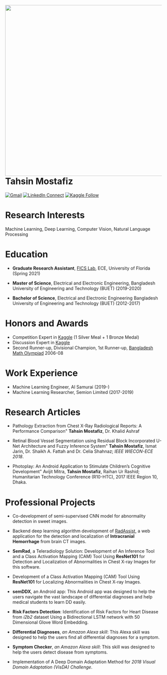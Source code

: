 <a target="_blank" href="https://tahsin314.github.io/"><img width="550" align="right" src="https://careers.eclerx.com/images/01.jpg"></a>

# Tahsin Mostafiz

[![Gmail](https://img.shields.io/badge/%20-Send%20Mail-black?color=14171A&labelColor=ef5350&logo=gmail&logoColor=ffffff)](mailto:tahsin314@gmail.com?subject=From%20GitHub&body=Hi,%20there.%20Found%20you%20from%20GitHub.)
[![LinkedIn Connect](https://img.shields.io/badge/%20-Connect-black?color=14171A&labelColor=212121&logo=linkedin&logoColor=ffffff)](https://www.linkedin.com/in/mohammad-tahsin-mostafiz-276292141/)
[![Kaggle Follow](https://img.shields.io/badge/%20-Follow-black?color=14171A&labelColor=37474f&logo=kaggle&logoColor=4fc3f7)](https://www.kaggle.com/tahsin)


# Research Interests

<span>Machine Learning, Deep Learning, Computer Vision, Natural Language
Processing</span>

# Education
- **Graduate Research Assistant**, [FICS Lab](http://fics.institute.ufl.edu/), ECE, University of Florida (Spring 2021)

- **Master of Science**, Electrical and Electronic Engineering, Bangladesh University of Engineering and Technology (BUET) (2019-2020)

- **Bachelor of Science**, Electrical and Electronic Engineering
Bangladesh University of Engineering and Technology (BUET) (2012-2017)

# Honors and Awards

- Competition Expert in [Kaggle](https://www.kaggle.com/tahsin) (1 Silver Meal + 1 Bronze Medal)
- Discussion Expert in [Kaggle](https://www.kaggle.com/tahsin)
- Second Runner-up, Divisional Champion, 1st Runner-up, [Bangladesh Math Olympiad](https://matholympiad.org.bd/) 2006-08
</span>


# Work Experience

- Machine Learning Engineer, AI Samurai (2019-)
- Machine Learning Researcher, Semion Limited (2017-2019) 

Research Articles
=================

-   Pathology Extraction from Chest X-Ray Radiological Reports: A
    Performance Comparison" **Tahsin Mostafiz**, Dr. Khalid Ashraf

-   Retinal Blood Vessel Segmentation using Residual Block
    Incorporated U-Net Architecture and Fuzzy Inference System" **Tahsin
    Mostafiz**, Ismat Jarin, Dr. Shaikh A. Fattah and Dr. Celia Shahnaz;
    *IEEE WIECON-ECE 2018*.

-   Photoplay: An Android Application to Stimulate Children’s
    Cognitive Development" Avijit Mitra, **Tahsin Mostafiz**, Raihan Ur
    Rashid; Humanitarian Technology Conference (R10-HTC), 2017 IEEE
    Region 10, Dhaka.

# Professional Projects
- Co-development of semi-supervised CNN model for abnormality detection in sweet images.

- Backend deep learning algorithm development of [RadAssist](https://www.radassist.net/), a web application for the detection and localization of **Intracranial Hemorrhage** from brain CT images.

- **SemRad**, a Teleradiology Solution: Development of An Inference Tool and a Class Activation Mapping (CAM) Tool Using **ResNet101** for Detection and Localization of Abnormalities in Chest X-ray Images for this software.

- Development of a Class Activation Mapping (CAM) Tool Using **ResNet101** for Localizing Abnormalities in Chest X-ray Images.
  
- **semDDX**, an Android app: This Android app was designed to help the users navigate the vast landscape of differential diagnoses and help medical students to learn DD easily.

- **Risk Factors Detection**: Identification of Risk Factors for Heart Disease from *i2b2* dataset Using a Bidirectional LSTM network with 50 Dimensional Glove Word Embedding.

- **Differential Diagnoses**, *an Amazon Alexa skill*: This Alexa skill was designed to help the users find all differential diagnoses for a symptom.

- **Symptom Checker**, *an Amazon Alexa skill*: This skill was designed to help the users detect disease from symptoms. 

- Implementation of A Deep Domain Adaptation Method for *2018 Visual Domain Adaptation (VisDA) Challenge*.



